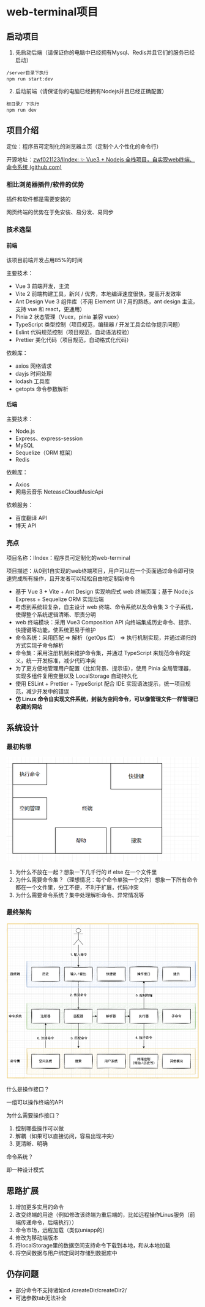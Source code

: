 # web-terminal项目
## 启动项目
1. 先启动后端（请保证你的电脑中已经拥有Mysql、Redis并且它们的服务已经启动）
```shell
/server目录下执行
npm run start:dev
```

2. 启动前端（请保证你的电脑已经拥有Nodejs并且已经正确配置）

```shell
根目录/ 下执行
npm run dev
```



## 项目介绍

定位：程序员可定制化的浏览器主页（定制个人个性化的命令行）

开源地址：[zwf021123/IIndex: ✨ Vue3 + Nodejs 全栈项目，自实现web终端、命令系统 (github.com)](https://github.com/zwf021123/IIndex)



### 相比浏览器插件/软件的优势

插件和软件都是需要安装的

网页终端的优势在于免安装、易分发、易同步



### 技术选型

#### 前端

该项目前端开发占用85%的时间

主要技术：

-  Vue 3 前端开发，主流
- Vite 2 前端构建工具，新兴 / 优秀，本地编译速度很快，提高开发效率
- Ant Design Vue 3 组件库（不用 Element UI？用的熟练，ant design 主流，支持 vue 和 react，更通用）
- Pinia 2 状态管理（Vuex，pinia 兼容 vuex）
- TypeScript 类型控制（项目规范，编辑器 / 开发工具会给你提示问题）
- Eslint 代码规范控制（项目规范，自动语法校验）
- Prettier 美化代码（项目规范，自动格式化代码）

依赖库：

- axios 网络请求
- dayjs 时间处理
- lodash 工具库
- getopts 命令参数解析



#### 后端

主要技术：

- Node.js
- Express、express-session
- MySQL
- Sequelize（ORM 框架）
- Redis

依赖库：

- Axios
- 网易云音乐 NeteaseCloudMusicApi

依赖服务：

- 百度翻译 API
- 博天 API



### 亮点

项目名称：IIndex：程序员可定制化的web-terminal

项目描述：从0到1自实现的web终端项目，用户可以在一个页面通过命令即可快速完成所有操作，且开发者可以轻松自由地定制新命令

- 基于 Vue 3 + Vite + Ant Design 实现响应式 web 终端页面；基于 Node.js Express + Sequelize ORM 实现后端
- 考虑到系统较复杂，自主设计 web 终端、命令系统以及命令集 3 个子系统，使得整个系统逻辑清晰、职责分明
- web 终端模块：采用 Vue3 Composition API 向终端集成历史命令、提示、快捷键等功能，使系统更易于维护
- 命令系统：采用匹配 => 解析（getOps 库） => 执行机制实现，并通过递归的方式实现子命令解析
- 命令集：采用注册机制来维护命令集，并通过 TypeScript 来规范命令的定义，统一开发标准，减少代码冲突
- 为了更方便地管理用户配置（比如背景、提示语），使用 Pinia 全局管理器，实现多组件复用变量以及 LocalStorage 自动持久化
- 使用 ESLint + Prettier + TypeScript 配合 IDE 实现语法提示，统一项目规范，减少开发中的错误
- **仿 Linux 命令自实现文件系统，封装为空间命令，可以像管理文件一样管理已收藏的网站**



## 系统设计

### 最初构想

![71370750874](README.assets/1714110163262.png)

1. 为什么不放在一起？想象一下几千行的 if else 在一个文件里
2. 为什么需要命令集？（理想情况：每个命令单独一个文件）想象一下所有命令都在一个文件里，分工不便，不利于扩展，代码冲突
3. 为什么需要命令系统？集中处理解析命令、异常情况等







### 最终架构

![71370759489](README.assets/1714110188689.png)

什么是操作接口？

一组可以操作终端的API

为什么需要操作接口？

1. 控制哪些操作可以做
2. 解耦（如果可以直接访问，容易出现冲突）
3. 更清晰、明确

命令系统？

即一种设计模式







## 思路扩展

1. 增加更多实用的命令
2. 改变终端的用途（例如修改该终端为重后端的，比如远程操作Linus服务（前端传递命令，后端执行））
3. 命令市场，远程加载（类似uniapp的）
4. 修改为移动端版本
5. 将localStorage里的数据空间支持命令下载到本地，和从本地加载
6. 将空间数据与用户绑定同时存储到数据库中





## 仍存问题

- 部分命令不支持诸如cd /createDir/createDir2/ 
- 可选参数tab无法补全







